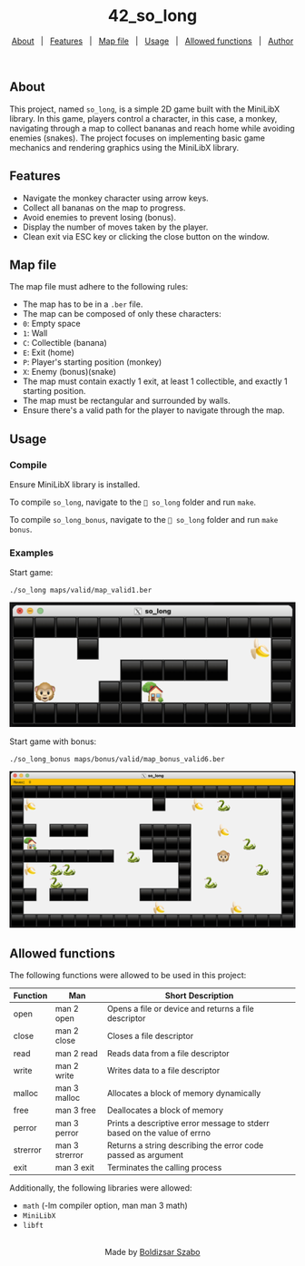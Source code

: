<h1 align="center">42_so_long</h1>

<p align="center">
  <a href="#about">About</a> &#xa0; | &#xa0;
  <a href="#features">Features</a> &#xa0; | &#xa0;
  <a href="#map-file">Map file</a> &#xa0; | &#xa0;
  <a href="#usage">Usage</a> &#xa0; | &#xa0;
  <a href="#allowed-functions">Allowed functions</a> &#xa0; | &#xa0;
  <a href="https://github.com/Szabold1" target="_blank">Author</a>
</p>

<br>

## About

This project, named `so_long`, is a simple 2D game built with the MiniLibX library. In this game, players control a character, in this case, a monkey, navigating through a map to collect bananas and reach home while avoiding enemies (snakes). The project focuses on implementing basic game mechanics and rendering graphics using the MiniLibX library.

## Features

- Navigate the monkey character using arrow keys.
- Collect all bananas on the map to progress.
- Avoid enemies to prevent losing (bonus).
- Display the number of moves taken by the player.
- Clean exit via ESC key or clicking the close button on the window.

## Map file

The map file must adhere to the following rules:

- The map has to be in a `.ber` file.
- The map can be composed of only these characters:
- `0`: Empty space
- `1`: Wall
- `C`: Collectible (banana)
- `E`: Exit (home)
- `P`: Player's starting position (monkey)
- `X`: Enemy (bonus)(snake)
- The map must contain exactly 1 exit, at least 1 collectible, and exactly 1 starting position.
- The map must be rectangular and surrounded by walls.
- Ensure there's a valid path for the player to navigate through the map.

## Usage

### Compile

Ensure MiniLibX library is installed.

To compile `so_long`, navigate to the `📁 so_long` folder and run `make`.

To compile `so_long_bonus`, navigate to the `📁 so_long` folder and run `make bonus`.

### Examples

Start game:

```shell
./so_long maps/valid/map_valid1.ber
```

![Game Screenshot](https://github.com/Szabold1/42_so_long/blob/main/so_long/img/game_screenshot.png)

Start game with bonus:

```shell
./so_long_bonus maps/bonus/valid/map_bonus_valid6.ber
```

![Game Bonus Screenshot](https://github.com/Szabold1/42_so_long/blob/main/so_long/img/game_bonus_screenshot.png)

## Allowed functions

The following functions were allowed to be used in this project:

| **Function** | **Man**        | **Short Description**                                                    |
| ------------ | -------------- | ------------------------------------------------------------------------ |
| open         | man 2 open     | Opens a file or device and returns a file descriptor                     |
| close        | man 2 close    | Closes a file descriptor                                                 |
| read         | man 2 read     | Reads data from a file descriptor                                        |
| write        | man 2 write    | Writes data to a file descriptor                                         |
| malloc       | man 3 malloc   | Allocates a block of memory dynamically                                  |
| free         | man 3 free     | Deallocates a block of memory                                            |
| perror       | man 3 perror   | Prints a descriptive error message to stderr based on the value of errno |
| strerror     | man 3 strerror | Returns a string describing the error code passed as argument            |
| exit         | man 3 exit     | Terminates the calling process                                           |

Additionally, the following libraries were allowed:

- `math` (-lm compiler option, man man 3 math)
- `MiniLibX`
- `libft`

<br>

<div align="center">
  Made by <a href="https://github.com/Szabold1" target="_blank">Boldizsar Szabo</a>
</div>
